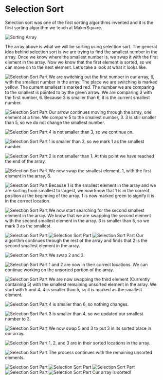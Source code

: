 # Selection Sort

Selection sort was one of the first sorting algorithms invented and it is the first sorting algorithm we teach at MakerSquare.

![Sorting Array](http://i.imgur.com/PIKGhFq.png)

The array above is what we will be sorting using selection sort. The general idea behind selection sort is we are trying to find the smallest number in the array. Once we know where the smallest number is, we swap it with the first element in the array. Now we know that the first element is sorted, so we can move on to the next element. Let's take a look at what it looks like.

![Selection Sort Part ](http://i.imgur.com/4MLgtmQ.png)
We are switching out the first number in our array, 6, with the smallest number in the array. The place we are switching is marked yellow. The current smallest is marked red. The number we are comparing to the smallest is pointed to by the green arrow. We are comparing 3 with the first number, 6. Because 3 is smaller than 6, it is the current smallest number.

![Selection Sort Part ](http://i.imgur.com/oTQEnIO.png)
Our arrow continues moving through the array, one element at a time. We compare 5 to the smallest number, 3. 3 is still smaller than 5, so we do not change the smallest number.

![Selection Sort Part ](http://i.imgur.com/7Xa3gBk.png)
4 is not smaller than 3, so we continue on.

![Selection Sort Part ](http://i.imgur.com/jJb77be.png)
1 is smaller than 3, so we mark 1 as the smallest number.

![Selection Sort Part ](http://i.imgur.com/edYON3a.png)
2 is not smaller than 1. At this point we have reached the end of the array.

![Selection Sort Part ](http://i.imgur.com/B3fKeb9.png)
We now swap the smallest element, 1, with the first element in the array, 6.

![Selection Sort Part ](http://i.imgur.com/qFxTwGF.png)
Because 1 is the smallest element in the array and we are sorting from smallest to largest, we now know that 1 is in the correct position at the beginning of the array. 1 is now marked green to signify it is in the correct location.

![Selection Sort Part ](http://i.imgur.com/iPCwFpE.png)
We now start searching for the second smallest element in the array. We know that we are swapping the second element with the second smallest element in the array. 3 is smaller than 5, so we mark 3 as the smallest.

![Selection Sort Part ](http://i.imgur.com/yjrhZZT.png)
![Selection Sort Part ](http://i.imgur.com/8RLhaOL.png)
![Selection Sort Part ](http://i.imgur.com/QUKne9V.png)
Our algorithm continues through the rest of the array and finds that 2 is the second smallest element in the array.

![Selection Sort Part ](http://i.imgur.com/c4dExz4.png)
We swap 2 and 3.

![Selection Sort Part ](http://i.imgur.com/pJagWsN.png)
1 and 2 are now in their correct locations. We can continue working on the unsorted portion of the array.

![Selection Sort Part ](http://i.imgur.com/epmMOCU.png)
We are now swapping the third element (Currently containing 5) with the smallest remaining unsorted element in the array. We start with 5 and 4. 4 is smaller than 5, so it is marked as the smallest element.

![Selection Sort Part ](http://i.imgur.com/hy7H2aw.png)
4 is smaller than 6, so nothing changes.

![Selection Sort Part ](http://i.imgur.com/oag8F3L.png)
3 is smaller than 4, so we updated our smallest number to 3.

![Selection Sort Part ](http://i.imgur.com/O3eb0JS.png)
We now swap 5 and 3 to put 3 in its sorted place in our array.

![Selection Sort Part ](http://i.imgur.com/NaBW9UU.png)
1, 2, and 3 are in their sorted locations in the array.

![Selection Sort Part ](http://i.imgur.com/m0slScr.png)
The process continues with the remaining unsorted elements.

![Selection Sort Part ](http://i.imgur.com/xQ6i8I3.png)
![Selection Sort Part ](http://i.imgur.com/xEhvgvi.png)
![Selection Sort Part ](http://i.imgur.com/ZKzFBIm.png)
![Selection Sort Part ](http://i.imgur.com/jQo4rft.png)
![Selection Sort Part ](http://i.imgur.com/SZRs6KY.png)
Our array is sorted!
